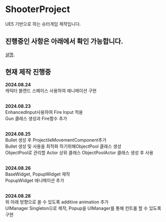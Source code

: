 # ShooterProject
UE5 기반으로 하는 슈터게임 제작입니다.

## 진행중인 사항은 아래에서 확인 가능합니다.
[설명](https://github.com/HongJaehan-hub/ShooterProject/tree/main/%EC%84%A4%EB%AA%85).

## 현재 제작 진행중

**2024.08.24**
<br>캐릭터 블랜드 스페이스 사용하여 애니메이션 구현

<br>**2024.08.23**
<br>EnhancedInput사용하여 Fire Input 적용
<br>Gun 클래스 생성과 Fire함수 추가<br>

<br>**2024.08.25**
<br>Bullet 생성 후 ProjectileMovementComponent추가 
<br>Bullet 생성 및 사용을 최적화 하기위해ObjectPool 클래스 생성 
<br>ObjectPool로 관리할 Actor 상위 클래스 ObjectPoolActor 클래스 생성 후 사용 

<br>**2024.08.26**
<br> BaseWidget, PopupWidget 제작
<br> PopupWidget 애니메이션 추가

<br>**2024.08.28**
<br> 위 아래 방향으로 쏠 수 있도록 additive animation 추가
<br> UIManager Singleton으로 제작, Popup을 UIManager를 통해 컨트롤 할 수 있도록 구현
